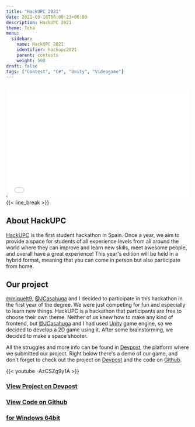 ```yaml
---
title: "HackUPC 2021"
date: 2021-05-16T06:00:23+06:00
description: HackUPC 2021
theme: Toha
menu:
  sidebar:
    name: HackUPC 2021
    identifier: hackupc2021
    parent: contests
    weight: 500
draft: false
tags: ["Contest", "C#", "Unity", "Videogame"]
---
```


<div style="position:relative;padding-bottom:55.66%;     zoom: 0.9;
    -webkit-transform: scale(0.9);
    -moz-transform: scale(0.9);
    transform: scale(0.9)">
 <iframe style="width:110%;height:118%;position:absolute; margin-left: -5%; marginheight: px"
 frameborder="0"
 src="
/webgl/SpaceShooterWebGL/index.html
"
mozallowfullscreen="true" allow="autoplay; fullscreen" style="border:0px #000000 none;" name="SpaceShooter" scrolling="no" msallowfullscreen="true" allowfullscreen="true" webkitallowfullscreen="true" allowtransparency="true"
>
</iframe>
</div>

{{< line_break >}}
{{< line_break >}}
{{< line_break >}}
{{< line_break >}}
{{< line_break >}}

## About HackUPC
[HackUPC](https://hackupc.com/) is the first student hackathon in Spain. Once a year, we aim to provide a space for students of all experience levels from all around the world where they can improve and learn new skills, meet awesome people, and overall have a great experience! This year's edition will be held in a hybrid format, meaning that you can come in person but also participate from home.

## Our project
[@miquelt9](https://github.com/miquelt9), [@JCasahuga](https://github.com/JCasahuga) and I decided to participate in this hackathon in the first year of the degree. We were just competing for fun and especially to learn new things. HackUPC is a hackathon that participants are free to choose their own theme. Neither of us knew how to make any kind of frontend, but [@JCasahuga](https://github.com/JCasahuga) and I had used [<i class="fa-brands fa-unity"></i>Unity](https://unity.com/) game engine, so we decided to develop a 2D game using it. After some brainstorming, we decided to make a space shooter.

All the struggles and more info can be found in [Devpost](https://devpost.com/software/spaceshooter-5hi4of), the platform where we submitted our project. Right below there's a demo of our game, and don't forget to check out the project on [Devpost](https://devpost.com/software/spaceshooter-5hi4of) and the code on [<i class="fab fa-github"></i>Github](https://github.com/BernatBC/Coding-Competitions/tree/main/HackUPC2021).

{{< youtube -AzCSZg9y1A >}}

### [View Project on Devpost](https://devpost.com/software/spaceshooter-5hi4of)

### [View Code on <i class="fab fa-github"></i>Github](https://github.com/BernatBC/Coding-Competitions/tree/main/HackUPC2021)

### [<i class="fa-solid fa-cloud-arrow-down"></i> for <i class="fa-brands fa-windows"></i>Windows 64bit](https://github.com/BernatBC/Coding-Competitions/raw/main/HackUPC2021/Build.rar)